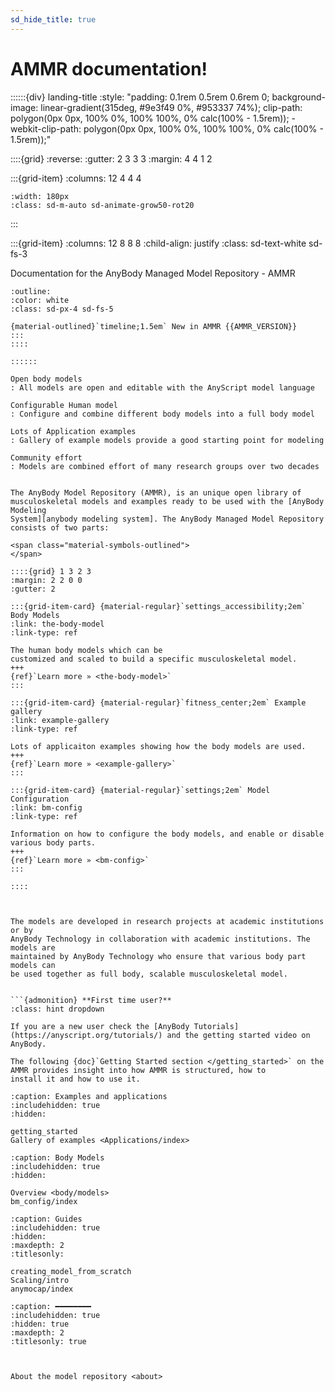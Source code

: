 ```yaml
---
sd_hide_title: true
---
```


# AMMR documentation!

::::::{div} landing-title
:style: "padding: 0.1rem 0.5rem 0.6rem 0; background-image: linear-gradient(315deg, #9e3f49 0%, #953337 74%); clip-path: polygon(0px 0px, 100% 0%, 100% 100%, 0% calc(100% - 1.5rem)); -webkit-clip-path: polygon(0px 0px, 100% 0%, 100% 100%, 0% calc(100% - 1.5rem));"

::::{grid}
:reverse:
:gutter: 2 3 3 3
:margin: 4 4 1 2

:::{grid-item}
:columns: 12 4 4 4

```{image} ./_static/ammr_bodyparts2.png
:width: 180px
:class: sd-m-auto sd-animate-grow50-rot20
```
:::

:::{grid-item}
:columns: 12 8 8 8
:child-align: justify
:class: sd-text-white sd-fs-3

Documentation for the AnyBody Managed Model Repository - AMMR

```{button-link} ./changelog.html#linkcheck_ignore
:outline:
:color: white
:class: sd-px-4 sd-fs-5

{material-outlined}`timeline;1.5em` New in AMMR {{AMMR_VERSION}}
:::
::::

::::::

Open body models
: All models are open and editable with the AnyScript model language

Configurable Human model
: Configure and combine different body models into a full body model

Lots of Application examples
: Gallery of example models provide a good starting point for modeling

Community effort
: Models are combined effort of many research groups over two decades


The AnyBody Model Repository (AMMR), is an unique open library of
musculoskeletal models and examples ready to be used with the [AnyBody Modeling
System][anybody modeling system]. The AnyBody Managed Model Repository consists of two parts:

<span class="material-symbols-outlined">
</span>

::::{grid} 1 3 2 3
:margin: 2 2 0 0
:gutter: 2

:::{grid-item-card} {material-regular}`settings_accessibility;2em` Body Models
:link: the-body-model
:link-type: ref

The human body models which can be 
customized and scaled to build a specific musculoskeletal model.
+++
{ref}`Learn more » <the-body-model>`
:::

:::{grid-item-card} {material-regular}`fitness_center;2em` Example gallery
:link: example-gallery
:link-type: ref

Lots of applicaiton examples showing how the body models are used.
+++
{ref}`Learn more » <example-gallery>`
:::

:::{grid-item-card} {material-regular}`settings;2em` Model Configuration
:link: bm-config
:link-type: ref

Information on how to configure the body models, and enable or disable various body parts.
+++
{ref}`Learn more » <bm-config>`
:::

::::



The models are developed in research projects at academic institutions or by
AnyBody Technology in collaboration with academic institutions. The models are
maintained by AnyBody Technology who ensure that various body part models can
be used together as full body, scalable musculoskeletal model.


```{admonition} **First time user?**
:class: hint dropdown

If you are a new user check the [AnyBody Tutorials](https://anyscript.org/tutorials/) and the getting started video on AnyBody.

The following {doc}`Getting Started section </getting_started>` on the AMMR provides insight into how AMMR is structured, how to
install it and how to use it.
```

[anybody modeling system]: https://www.anybodytech.com/software/anybodymodelingsystem/



```{toctree}
:caption: Examples and applications
:includehidden: true
:hidden:

getting_started
Gallery of examples <Applications/index>

```


```{toctree}
:caption: Body Models
:includehidden: true
:hidden:

Overview <body/models>
bm_config/index

```




```{toctree}
:caption: Guides
:includehidden: true
:hidden:
:maxdepth: 2
:titlesonly:

creating_model_from_scratch
Scaling/intro
anymocap/index

```


```{toctree}
:caption: ━━━━━━━━
:includehidden: true
:hidden: true
:maxdepth: 2
:titlesonly: true



About the model repository <about>

```
